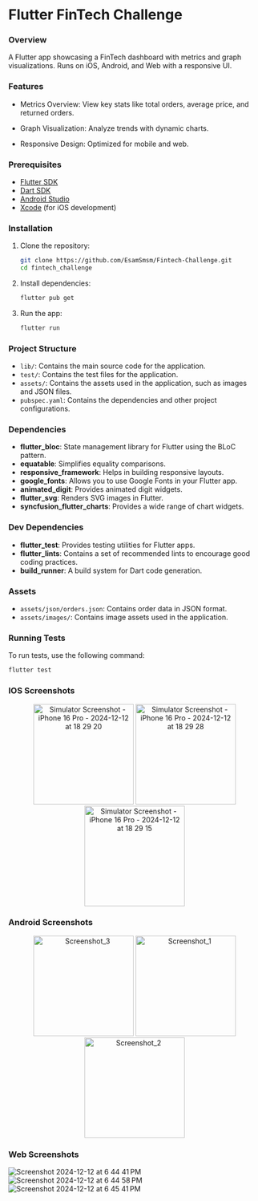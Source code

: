 # Flutter FinTech Challenge

### Overview

A Flutter app showcasing a FinTech dashboard with metrics and graph visualizations. Runs on iOS,
Android, and Web with a responsive UI.

### Features

- Metrics Overview: View key stats like total orders, average price, and returned orders.

- Graph Visualization: Analyze trends with dynamic charts.

- Responsive Design: Optimized for mobile and web.

### Prerequisites

- [Flutter SDK](https://flutter.dev/docs/get-started/install)
- [Dart SDK](https://dart.dev/get-dart)
- [Android Studio](https://developer.android.com/studio)
- [Xcode](https://developer.apple.com/xcode/) (for iOS development)

### Installation

1. Clone the repository:
    ```sh
    git clone https://github.com/EsamSmsm/Fintech-Challenge.git
    cd fintech_challenge
    ```
    
2. Install dependencies:
    ```sh
    flutter pub get
    ```

3. Run the app:
    ```sh
    flutter run
    ```

### Project Structure

- `lib/`: Contains the main source code for the application.
- `test/`: Contains the test files for the application.
- `assets/`: Contains the assets used in the application, such as images and JSON files.
- `pubspec.yaml`: Contains the dependencies and other project configurations.

### Dependencies

- **flutter_bloc**: State management library for Flutter using the BLoC pattern.
- **equatable**: Simplifies equality comparisons.
- **responsive_framework**: Helps in building responsive layouts.
- **google_fonts**: Allows you to use Google Fonts in your Flutter app.
- **animated_digit**: Provides animated digit widgets.
- **flutter_svg**: Renders SVG images in Flutter.
- **syncfusion_flutter_charts**: Provides a wide range of chart widgets.


### Dev Dependencies

- **flutter_test**: Provides testing utilities for Flutter apps.
- **flutter_lints**: Contains a set of recommended lints to encourage good coding practices.
- **build_runner**: A build system for Dart code generation.

### Assets

- `assets/json/orders.json`: Contains order data in JSON format.
- `assets/images/`: Contains image assets used in the application.

### Running Tests

To run tests, use the following command:

```sh
flutter test
```



### IOS Screenshots
<p align="center">
  <img src="https://github.com/user-attachments/assets/d78bad30-8082-4fe7-a0ad-638696e92455" alt="Simulator Screenshot - iPhone 16 Pro - 2024-12-12 at 18 29 20" width="200"/>
  <img src="https://github.com/user-attachments/assets/8817c189-33d5-4b00-a57c-1296a0b29a77" alt="Simulator Screenshot - iPhone 16 Pro - 2024-12-12 at 18 29 28" width="200"/>
  <img src="https://github.com/user-attachments/assets/236269f6-045d-4e15-a2da-2fea28abfb86" alt="Simulator Screenshot - iPhone 16 Pro - 2024-12-12 at 18 29 15" width="200"/>
</p>


### Android Screenshots 
<p align="center">
  <img src="https://github.com/user-attachments/assets/8d288c41-ce2a-44ad-81a5-f8bf0a27fd7b" alt="Screenshot_3" width="200">
  <img src="https://github.com/user-attachments/assets/2fb2beed-4043-4ebc-8fac-1c824415beee" alt="Screenshot_1" width="200">
  <img src="https://github.com/user-attachments/assets/30671291-0903-4f87-8dfd-84c5cb3cba31" alt="Screenshot_2" width="200">
 
</p>


### Web Screenshots
![Screenshot 2024-12-12 at 6 44 41 PM](https://github.com/user-attachments/assets/b6bff4ee-7517-4b45-9a52-959403fcef73)
![Screenshot 2024-12-12 at 6 44 58 PM](https://github.com/user-attachments/assets/00e674da-4b27-40e5-9b09-c4b1ab78188c)
![Screenshot 2024-12-12 at 6 45 41 PM](https://github.com/user-attachments/assets/13b8498a-cdff-4a6e-9c5f-6df8206ae9eb)

